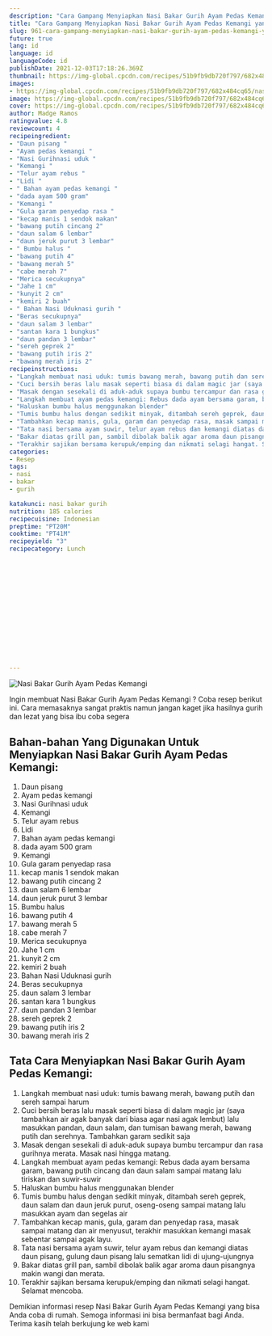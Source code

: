 ```yaml
---
description: "Cara Gampang Menyiapkan Nasi Bakar Gurih Ayam Pedas Kemangi yang Bikin Ngiler"
title: "Cara Gampang Menyiapkan Nasi Bakar Gurih Ayam Pedas Kemangi yang Bikin Ngiler"
slug: 961-cara-gampang-menyiapkan-nasi-bakar-gurih-ayam-pedas-kemangi-yang-bikin-ngiler
future: true
lang: id
language: id
languageCode: id
publishDate: 2021-12-03T17:18:26.369Z 
thumbnail: https://img-global.cpcdn.com/recipes/51b9fb9db720f797/682x484cq65/nasi-bakar-gurih-ayam-pedas-kemangi-foto-resep-utama.webp
images:
- https://img-global.cpcdn.com/recipes/51b9fb9db720f797/682x484cq65/nasi-bakar-gurih-ayam-pedas-kemangi-foto-resep-utama.webp
image: https://img-global.cpcdn.com/recipes/51b9fb9db720f797/682x484cq65/nasi-bakar-gurih-ayam-pedas-kemangi-foto-resep-utama.webp
cover: https://img-global.cpcdn.com/recipes/51b9fb9db720f797/682x484cq65/nasi-bakar-gurih-ayam-pedas-kemangi-foto-resep-utama.webp
author: Madge Ramos
ratingvalue: 4.8
reviewcount: 4
recipeingredient:
- "Daun pisang "
- "Ayam pedas kemangi "
- "Nasi Gurihnasi uduk "
- "Kemangi "
- "Telur ayam rebus "
- "Lidi "
- " Bahan ayam pedas kemangi "
- "dada ayam 500 gram"
- "Kemangi "
- "Gula garam penyedap rasa "
- "kecap manis 1 sendok makan"
- "bawang putih cincang 2"
- "daun salam 6 lembar"
- "daun jeruk purut 3 lembar"
- " Bumbu halus "
- "bawang putih 4"
- "bawang merah 5"
- "cabe merah 7"
- "Merica secukupnya"
- "Jahe 1 cm"
- "kunyit 2 cm"
- "kemiri 2 buah"
- " Bahan Nasi Uduknasi gurih "
- "Beras secukupnya"
- "daun salam 3 lembar"
- "santan kara 1 bungkus"
- "daun pandan 3 lembar"
- "sereh geprek 2"
- "bawang putih iris 2"
- "bawang merah iris 2"
recipeinstructions:
- "Langkah membuat nasi uduk: tumis bawang merah, bawang putih dan sereh sampai harum"
- "Cuci bersih beras lalu masak seperti biasa di dalam magic jar (saya tambahkan air agak banyak dari biasa agar nasi agak lembut) lalu masukkan pandan, daun salam, dan tumisan bawang merah, bawang putih dan serehnya. Tambahkan garam sedikit saja"
- "Masak dengan sesekali di aduk-aduk supaya bumbu tercampur dan rasa gurihnya merata. Masak nasi hingga matang."
- "Langkah membuat ayam pedas kemangi: Rebus dada ayam bersama garam, bawang putih cincang dan daun salam sampai matang lalu tiriskan dan suwir-suwir"
- "Haluskan bumbu halus menggunakan blender"
- "Tumis bumbu halus dengan sedikit minyak, ditambah sereh geprek, daun salam dan daun jeruk purut, oseng-oseng sampai matang lalu masukkan ayam dan segelas air"
- "Tambahkan kecap manis, gula, garam dan penyedap rasa, masak sampai matang dan air menyusut, terakhir masukkan kemangi masak sebentar sampai agak layu."
- "Tata nasi bersama ayam suwir, telur ayam rebus dan kemangi diatas daun pisang, gulung daun pisang lalu sematkan lidi di ujung-ujungnya"
- "Bakar diatas grill pan, sambil dibolak balik agar aroma daun pisangnya makin wangi dan merata."
- "Terakhir sajikan bersama kerupuk/emping dan nikmati selagi hangat. Selamat mencoba."
categories:
- Resep
tags:
- nasi
- bakar
- gurih

katakunci: nasi bakar gurih 
nutrition: 185 calories
recipecuisine: Indonesian
preptime: "PT20M"
cooktime: "PT41M"
recipeyield: "3"
recipecategory: Lunch


     
    
    
    
    
    
    
    
    
    
    
      
    
---
```



![Nasi Bakar Gurih Ayam Pedas Kemangi](https://img-global.cpcdn.com/recipes/51b9fb9db720f797/682x484cq65/nasi-bakar-gurih-ayam-pedas-kemangi-foto-resep-utama.webp)

Ingin membuat Nasi Bakar Gurih Ayam Pedas Kemangi ? Coba resep berikut ini. Cara memasaknya sangat praktis namun jangan kaget jika hasilnya gurih dan lezat yang bisa ibu coba segera

<!--inarticleads1-->

## Bahan-bahan Yang Digunakan Untuk Menyiapkan Nasi Bakar Gurih Ayam Pedas Kemangi:

1. Daun pisang 
1. Ayam pedas kemangi 
1. Nasi Gurihnasi uduk 
1. Kemangi 
1. Telur ayam rebus 
1. Lidi 
1.  Bahan ayam pedas kemangi 
1. dada ayam 500 gram
1. Kemangi 
1. Gula garam penyedap rasa 
1. kecap manis 1 sendok makan
1. bawang putih cincang 2
1. daun salam 6 lembar
1. daun jeruk purut 3 lembar
1.  Bumbu halus 
1. bawang putih 4
1. bawang merah 5
1. cabe merah 7
1. Merica secukupnya
1. Jahe 1 cm
1. kunyit 2 cm
1. kemiri 2 buah
1.  Bahan Nasi Uduknasi gurih 
1. Beras secukupnya
1. daun salam 3 lembar
1. santan kara 1 bungkus
1. daun pandan 3 lembar
1. sereh geprek 2
1. bawang putih iris 2
1. bawang merah iris 2



<!--inarticleads2-->

## Tata Cara Menyiapkan Nasi Bakar Gurih Ayam Pedas Kemangi:

1. Langkah membuat nasi uduk: tumis bawang merah, bawang putih dan sereh sampai harum
1. Cuci bersih beras lalu masak seperti biasa di dalam magic jar (saya tambahkan air agak banyak dari biasa agar nasi agak lembut) lalu masukkan pandan, daun salam, dan tumisan bawang merah, bawang putih dan serehnya. Tambahkan garam sedikit saja
1. Masak dengan sesekali di aduk-aduk supaya bumbu tercampur dan rasa gurihnya merata. Masak nasi hingga matang.
1. Langkah membuat ayam pedas kemangi: Rebus dada ayam bersama garam, bawang putih cincang dan daun salam sampai matang lalu tiriskan dan suwir-suwir
1. Haluskan bumbu halus menggunakan blender
1. Tumis bumbu halus dengan sedikit minyak, ditambah sereh geprek, daun salam dan daun jeruk purut, oseng-oseng sampai matang lalu masukkan ayam dan segelas air
1. Tambahkan kecap manis, gula, garam dan penyedap rasa, masak sampai matang dan air menyusut, terakhir masukkan kemangi masak sebentar sampai agak layu.
1. Tata nasi bersama ayam suwir, telur ayam rebus dan kemangi diatas daun pisang, gulung daun pisang lalu sematkan lidi di ujung-ujungnya
1. Bakar diatas grill pan, sambil dibolak balik agar aroma daun pisangnya makin wangi dan merata.
1. Terakhir sajikan bersama kerupuk/emping dan nikmati selagi hangat. Selamat mencoba.




Demikian informasi  resep Nasi Bakar Gurih Ayam Pedas Kemangi   yang bisa Anda coba di rumah. Semoga informasi ini bisa bermanfaat bagi Anda. Terima kasih telah berkujung ke web kami
